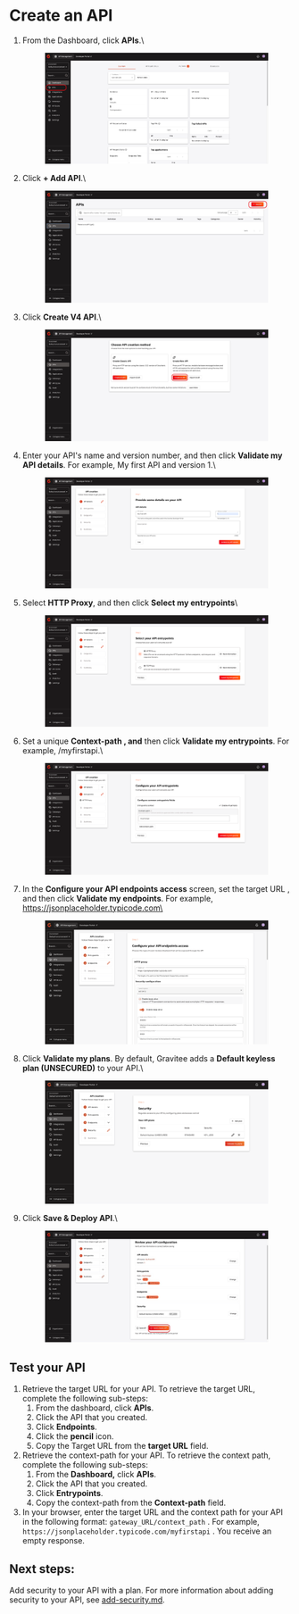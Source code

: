 # Create an API

1.  From the Dashboard, click **APIs**.\


    <figure><img src="../../.gitbook/assets/0C327947-9B22-4326-A689-3EDB37DED7A1.jpeg" alt=""><figcaption></figcaption></figure>
2.  Click **+ Add API**.\


    <figure><img src="../../.gitbook/assets/28D18F13-E1B9-4FD2-9A3F-48B07C2C4A31.jpeg" alt=""><figcaption></figcaption></figure>
3.  Click **Create V4 API**.\


    <figure><img src="../../.gitbook/assets/4841C54B-740F-454B-A6FE-0319A8CC46FD.jpeg" alt=""><figcaption></figcaption></figure>
4.  Enter your API's name and version number, and then click **Validate my API details**. For example, My first API and version 1.\


    <figure><img src="../../.gitbook/assets/image (1) (1) (1).png" alt=""><figcaption></figcaption></figure>
5.  Select **HTTP Proxy**, and then click **Select my entrypoints**\


    <figure><img src="../../.gitbook/assets/image (3).png" alt=""><figcaption></figcaption></figure>
6.  Set a unique **Context-path , and** then click **Validate my entrypoints**. For example, /myfirstapi.\


    <figure><img src="../../.gitbook/assets/image (5).png" alt=""><figcaption></figcaption></figure>
7.  In the **Configure your API endpoints access** screen, set the target URL , and then click **Validate my endpoints**. For example, https://jsonplaceholder.typicode.com\




    <figure><img src="../../.gitbook/assets/image (11).png" alt=""><figcaption></figcaption></figure>
8.  Click **Validate my plans**. By default, Gravitee adds a **Default keyless plan (UNSECURED)** to your API.\


    <figure><img src="../../.gitbook/assets/image (10).png" alt=""><figcaption></figcaption></figure>
9.  Click **Save & Deploy API**.\


    <figure><img src="../../.gitbook/assets/F1F03EEB-D24D-4303-A197-39EB859ACC3D_1_105_c.jpeg" alt=""><figcaption></figcaption></figure>

## Test your API

1. Retrieve the target URL for your API. To retrieve the target URL, complete the following sub-steps:
   1. From the dashboard, click **APIs**.&#x20;
   2. Click the API that you created.&#x20;
   3. Click **Endpoints**.&#x20;
   4. Click the **pencil** icon.
   5. Copy the Target URL from the **target URL** field.&#x20;
2. Retrieve the context-path for your API. To retrieve the context path, complete the following sub-steps:
   1. From the **Dashboard,** click **APIs**.
   2. Click the API that you created.
   3. Click **Entrypoints**.&#x20;
   4. Copy the context-path from the **Context-path** field.&#x20;
3. In your browser, enter the target URL and the context path for your API in the following format: `gateway_URL/context_path` . For example, `https://jsonplaceholder.typicode.com/myfirstapi` .  You receive an empty response.

## Next steps:

Add security to your API with a plan. For more information about adding security to your API, see [add-security.md](add-security.md "mention").
